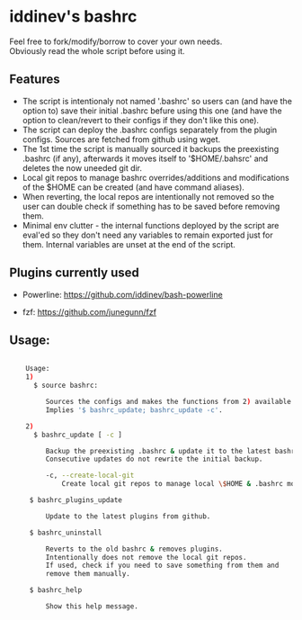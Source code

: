 # iddinev's bashrc

Feel free to fork/modify/borrow to cover your own needs.  
Obviously read the whole script before using it.

## Features
- The script is intentionaly not named '.bashrc' so users can (and have the option to) save their initial .bashrc
  befure using this one (and have the option to clean/revert to their configs if they don't like this one).
- The script can deploy the .bashrc configs separately from the plugin configs. Sources are fetched
  from github using wget.
- The 1st time the script is manually sourced it backups the preexisting .bashrc (if any),
  afterwards it moves itself to '$HOME/.bahsrc' and deletes the now uneeded git dir.
- Local git repos to manage bashrc overrides/additions and modifications of the $HOME
  can be created (and have command aliases).
- When reverting, the local repos are intentionally not removed
  so the user can double check if something has to be saved before removing them.
- Minimal env clutter - the internal functions deployed by the script are eval'ed
  so they don't need any variables to remain exported just for them. Internal variables are
  unset at the end of the script.
  
## Plugins currently used
- Powerline:
  https://github.com/iddinev/bash-powerline  

- fzf:
  https://github.com/junegunn/fzf

## Usage:
```bash

    Usage:
    1)
      $ source bashrc:

         Sources the configs and makes the functions from 2) available.
         Implies '$ bashrc_update; bashrc_update -c'.

    2)
      $ bashrc_update [ -c ]

         Backup the preexisting .bashrc & update it to the latest bashrc from github.
         Consecutive updates do not rewrite the initial backup.

         -c, --create-local-git
             Create local git repos to manage local \$HOME & .bashrc modifications.

     $ bashrc_plugins_update

         Update to the latest plugins from github.

     $ bashrc_uninstall

         Reverts to the old bashrc & removes plugins.
         Intentionally does not remove the local git repos.
         If used, check if you need to save something from them and
         remove them manually.

     $ bashrc_help

         Show this help message.

```
